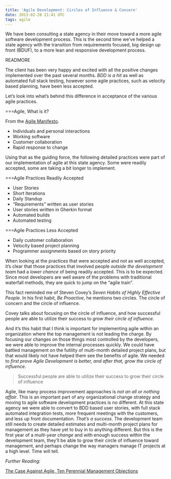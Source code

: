 ```yaml
---
title: 'Agile Development: Circles of Influence & Concern'
date: 2013-02-28 21:41 UTC
tags: agile
---
```

We have been consulting a state agency in their move toward a more agile software development process.  This is the second time we’ve helped a state agency with the transition from requirements focused, big design up front (BDUF), to a more lean and responsive development process.

READMORE

The client has been very happy and excited with all the positive changes implemented over the past several months.  *BDD is a hit* as well as automated full stack testing, however some agile practices, such as velocity based planning, have been less accepted.

Let’s look into what’s behind this difference in acceptance of the various agile practices.

===Agile, What is it?

From the [Agile Manifesto](http://agilemanifesto.org/).

* Individuals and personal interactions
* Working software
* Customer collaboration
* Rapid response to change

Using that as the guiding force, the following detailed practices were part of our implementation of agile at this state agency.  Some were readily accepted, some are taking a bit longer to implement.

===Agile Practices Readily Accepted

* User Stories
* Short Iterations
* Daily Standup
* “Requirements” written as user stories
* User stories written in Gherkin format
* Automated builds
* Automated testing

===Agile Practices Less Accepted

* Daily customer collaboration
* Velocity based project planning
* Programmer assignments based on story priority

When looking at the practices that were accepted and not as well accepted, it’s clear that those practices that involved people *outside the development team* had a *lower chance* of being readily accepted.  This is to be expected. Since most developers are well aware of the problems with traditional waterfall methods, they are quick to jump on the “agile train”.

This fact reminded me of Steven Covey’s _Seven Habits of Highly Effective People_. In his first habit, *Be Proactive*, he mentions two circles.  The circle of concern and the circle of influence.

Covey talks about focusing on the circle of influence, and how successful people are able to utilize their success to *grow their circle of influence*.

And it’s this habit that I think is important for implementing agile within an organization where the top management is not leading the charge.  By focusing our changes on those things most controlled by the developers, we were able to improve the internal processes quickly.  We could have battled management on the futility of multi-month detailed project plans, but that would likely not have helped them see the benefits of agile.  We needed to *first prove Agile Development is better, and after that, grow the circle of influence*.

> Successful people are able to utilize their success to grow their circle of influence

Agile, like many process improvement approaches is *not an all or nothing affair*.  This is an important part of any organizational change strategy and moving to agile software development practices is no different.  At this state agency we were able to convert to BDD based user stories, with full stack automated integration tests, more frequent meetings with the customers, and less up front documentation.  *That’s a success*.  The development team still needs to create detailed estimates and multi-month project plans for management as they have yet to buy in to anything different.  But this is the first year of a *multi-year change* and with enough success within the development team, they’ll be able to grow their circle of influence toward management, and perhaps change the way managers manage IT projects at a high level.  Time will tell.

*Further Reading:*

[The Case Against Agile, Ten Perennial Management Objections](http://www.forbes.com/sites/stevedenning/2012/04/17/the-case-against-agile-ten-perennial-management-objections/)

